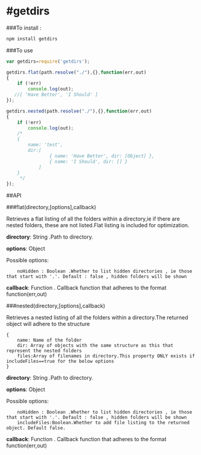 #getdirs
==================
###To install :
```bash
npm install getdirs
```

###To use
```js
var getdirs=require('getdirs');

getdirs.flat(path.resolve("./"),{},function(err,out)
{
    if (!err)
        console.log(out);
   //[ 'Have Better', 'I Should' ]
});

getdirs.nested(path.resolve("./"),{},function(err,out)
{
    if (!err)
        console.log(out);
    /*
    { 
        name: 'test',
        dir:[ 
                { name: 'Have Better', dir: [Object] },
                { name: 'I Should', dir: [] } 
            ] 
    }
     */
});
```

##API

###flat(directory,[options],callback)

Retrieves a flat listing of all the folders within a directory,ie if there are nested folders, these are not listed.Flat listing is included for optimization.

**directory**: String .Path to directory.

**options**: Object

Possible options:
```
    noHidden : Boolean .Whether to list hidden directories , ie those that start with '.'. Default : false , hidden folders will be shown 
```

**callback**: Function . Callback function that adheres to the format function(err,out)

###nested(directory,[options],callback)

Retrieves a nested listing of all the folders within a directory.The returned object will adhere to the structure 

```
{
    name: Name of the folder
    dir: Array of objects with the same structure as this that represent the nested folders
    files:Array of filenames in directory.This property ONLY exists if includeFiles==true for the below options
}
```

**directory**: String .Path to directory.

**options**: Object

Possible options:
```none
    noHidden : Boolean .Whether to list hidden directories , ie those that start with '.'. Default : false , hidden folders will be shown 
    includeFiles:Boolean.Whether to add file listing to the returned object. Default false.
```

**callback**: Function . Callback function that adheres to the format function(err,out)
